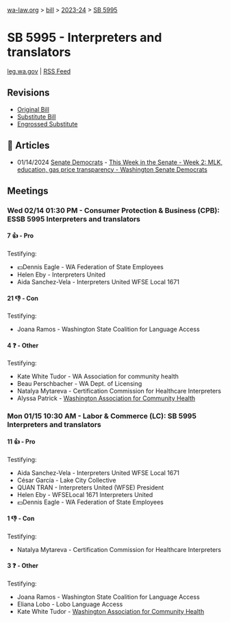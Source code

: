 [wa-law.org](/) > [bill](/bill/) > [2023-24](/bill/2023-24/) > [SB 5995](/bill/2023-24/sb/5995/)

# SB 5995 - Interpreters and translators
[leg.wa.gov](https://app.leg.wa.gov/billsummary?BillNumber=5995&Year=2023&Initiative=false) | [RSS Feed](./rss.xml)

## Revisions
* [Original Bill](1/)
* [Substitute Bill](S/)
* [Engrossed Substitute](S.E/)

## 📰 Articles
* 01/14/2024 [Senate Democrats](/org/senate_democrats/) - [This Week in the Senate - Week 2: MLK, education, gas price transparency - Washington Senate Democrats](https://senatedemocrats.wa.gov/blog/2024/01/14/this-week-in-the-senate-week-2-mlk-education-gas-price-transparency/#:~:text=Senate%20Bill%205995)

## Meetings
### Wed 02/14 01:30 PM - Consumer Protection & Business (CPB): ESSB 5995 Interpreters and translators
#### 7 👍 - Pro
Testifying:
* 💵Dennis Eagle - WA Federation of State Employees
* Helen Eby - Interpreters United
* Aida Sanchez-Vela - Interpreters United WFSE Local 1671

#### 21 👎 - Con
Testifying:
* Joana Ramos - Washington State Coalition for Language Access

#### 4 ❓ - Other
Testifying:
* Kate White Tudor - WA Association for community health
* Beau Perschbacher - WA Dept. of Licensing
* Natalya Mytareva - Certification Commission for Healthcare Interpreters
* Alyssa Patrick - [Washington Association for Community Health](/org/washington_association_for_community_health/)

### Mon 01/15 10:30 AM - Labor & Commerce (LC): SB 5995 Interpreters and translators
#### 11 👍 - Pro
Testifying:
* Aida Sanchez-Vela - Interpreters United WFSE Local 1671
* César García - Lake City Collective
* QUAN TRAN - Interpreters United (WFSE) President
* Helen Eby - WFSELocal 1671 Interpreters United
* 💵Dennis Eagle - WA Federation of State Employees

#### 1 👎 - Con
Testifying:
* Natalya Mytareva - Certification Commission for Healthcare Interpreters

#### 3 ❓ - Other
Testifying:
* Joana Ramos - Washington State Coalition for Language Access
* Eliana Lobo - Lobo Language Access
* Kate White Tudor - [Washington Association for Community Health](/org/washington_association_for_community_health/)
